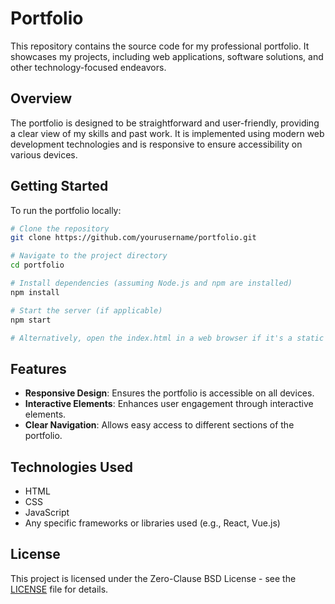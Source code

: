 # Portfolio

This repository contains the source code for my professional portfolio. It showcases my projects, including web applications, software solutions, and other technology-focused endeavors.

## Overview

The portfolio is designed to be straightforward and user-friendly, providing a clear view of my skills and past work. It is implemented using modern web development technologies and is responsive to ensure accessibility on various devices.

## Getting Started

To run the portfolio locally:

```bash
# Clone the repository
git clone https://github.com/yourusername/portfolio.git

# Navigate to the project directory
cd portfolio

# Install dependencies (assuming Node.js and npm are installed)
npm install

# Start the server (if applicable)
npm start

# Alternatively, open the index.html in a web browser if it's a static site
```

## Features

- **Responsive Design**: Ensures the portfolio is accessible on all devices.
- **Interactive Elements**: Enhances user engagement through interactive elements.
- **Clear Navigation**: Allows easy access to different sections of the portfolio.

## Technologies Used

- HTML
- CSS
- JavaScript
- Any specific frameworks or libraries used (e.g., React, Vue.js)

## License

This project is licensed under the Zero-Clause BSD License - see the [LICENSE](LICENSE) file for details.


